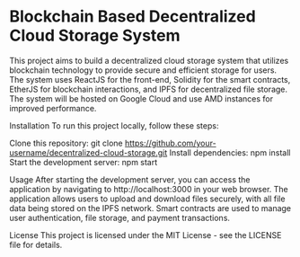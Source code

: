 # Blockchain Based Decentralized Cloud Storage System

This project aims to build a decentralized cloud storage system that utilizes blockchain technology to provide secure and efficient storage for users. The system uses ReactJS for the front-end, Solidity for the smart contracts, EtherJS for blockchain interactions, and IPFS for decentralized file storage. The system will be hosted on Google Cloud and use AMD instances for improved performance.

Installation
To run this project locally, follow these steps:

Clone this repository: git clone https://github.com/your-username/decentralized-cloud-storage.git
Install dependencies: npm install
Start the development server: npm start

Usage
After starting the development server, you can access the application by navigating to http://localhost:3000 in your web browser. The application allows users to upload and download files securely, with all file data being stored on the IPFS network. Smart contracts are used to manage user authentication, file storage, and payment transactions.

License
This project is licensed under the MIT License - see the LICENSE file for details.
